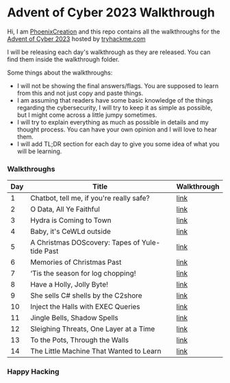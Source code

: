 # Advent of Cyber 2023 Walkthrough

Hi, I am [PhoenixCreation](https://tryhackme.com/p/PhoenixCreation) and this repo contains all the walkthroughs for the [Advent of Cyber 2023](https://tryhackme.com/room/adventofcyber2023) hosted by [tryhackme.com](tryhackme.com)

I will be releasing each day's walkthrough as they are released. You can find them inside the walkthrough folder.

Some things about the walkthroughs:
- I will not be showing the final answers/flags. You are supposed to learn from this and not just copy and paste things.
- I am assuming that readers have some basic knowledge of the things regarding the cybersecurity, I will try to keep it as simple as possible, but I might come across a little jumpy sometimes.
- I will try to explain everything as much as possible in details and my thought process. You can have your own opinion and I will love to hear them.
- I will add TL;DR section for each day to give you some idea of what you will be learning.

### Walkthroughs

| Day | Title | Walkthrough |
|-----|-------|-------------|
|1|Chatbot, tell me, if you're really safe?|[link](walkthrough/Day1.md)|
|2|O Data, All Ye Faithful|[link](walkthrough/Day2.md)|
|3|Hydra is Coming to Town|[link](walkthrough/Day3.md)|
|4|Baby, it's CeWLd outside|[link](walkthrough/Day4.md)|
|5|A Christmas DOScovery: Tapes of Yule-tide Past|[link](walkthrough/Day5.md)|
|6|Memories of Christmas Past|[link](walkthrough/Day6.md)|
|7|‘Tis the season for log chopping!|[link](walkthrough/Day7.md)|
|8|Have a Holly, Jolly Byte!|[link](walkthrough/Day8.md)|
|9|She sells C# shells by the C2shore|[link](walkthrough/Day9.md)|
|10|Inject the Halls with EXEC Queries|[link](walkthrough/Day10.md)|
|11|Jingle Bells, Shadow Spells|[link](walkthrough/Day11.md)|
|12|Sleighing Threats, One Layer at a Time|[link](walkthrough/Day12.md)|
|13|To the Pots, Through the Walls|[link](walkthrough/Day13.md)|
|14|The Little Machine That Wanted to Learn|[link](walkthrough/Day14.md)|


### Happy Hacking